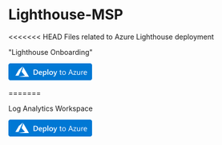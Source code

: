 # Lighthouse-MSP
<<<<<<< HEAD
Files related to Azure Lighthouse deployment

"Lighthouse Onboarding"

<a href="https://portal.azure.com/#create/Microsoft.Template/uri/https%3A%2F%2Fraw.githubusercontent.com%2Fmlamberty%2FLighthouse-MSP%2Fmain%2FDeployment%2Fazuredeploy.json" target= "_blank">
<img src="https://raw.githubusercontent.com/Azure/azure-quickstart-templates/master/1-CONTRIBUTION-GUIDE/images/deploytoazure.png"/>
</a>

=======

Log Analytics Workspace

<a href="https://portal.azure.com/#create/Microsoft.Template/uri/https%3A%2F%2Fraw.githubusercontent.com%2Fmlamberty%2FLighthouse-MSP%2Fmain%2FWorkspace%2Ftemplate.json" target= "_blank">
<img src="https://raw.githubusercontent.com/Azure/azure-quickstart-templates/master/1-CONTRIBUTION-GUIDE/images/deploytoazure.png"/>
</a>

